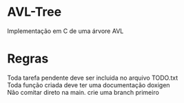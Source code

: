 # AVL-Tree
Implementação em C de uma árvore AVL

# Regras
Toda tarefa pendente deve ser incluida no arquivo TODO.txt  
Toda função criada deve ter uma documentação doxigen  
Não comitar direto na main. crie uma branch primeiro  
